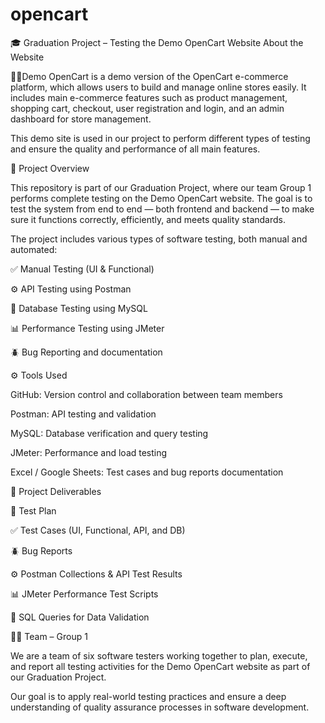 # opencart
🎓 Graduation Project – Testing the Demo OpenCart Website
 About the Website

🎇🎇Demo OpenCart is a demo version of the OpenCart e-commerce platform,
which allows users to build and manage online stores easily.
It includes main e-commerce features such as product management, shopping cart, checkout,
user registration and login, and an admin dashboard for store management.

This demo site is used in our project to perform different types of testing
and ensure the quality and performance of all main features.

🎯 Project Overview

This repository is part of our Graduation Project,
where our team Group 1 performs complete testing on the Demo OpenCart website.
The goal is to test the system from end to end — both frontend and backend —
to make sure it functions correctly, efficiently, and meets quality standards.

The project includes various types of software testing, both manual and automated:

✅ Manual Testing (UI & Functional)

⚙️ API Testing using Postman

🧮 Database Testing using MySQL

📊 Performance Testing using JMeter

🪲 Bug Reporting and documentation

⚙️ Tools Used

GitHub: Version control and collaboration between team members

Postman: API testing and validation

MySQL: Database verification and query testing

JMeter: Performance and load testing

Excel / Google Sheets: Test cases and bug reports documentation

📄 Project Deliverables

🧾 Test Plan

✅ Test Cases (UI, Functional, API, and DB)

🪲 Bug Reports

⚙️ Postman Collections & API Test Results

📊 JMeter Performance Test Scripts

🧮 SQL Queries for Data Validation

👩‍💻 Team – Group 1

We are a team of six software testers working together to plan, execute,
and report all testing activities for the Demo OpenCart website
as part of our Graduation Project.

Our goal is to apply real-world testing practices and ensure a deep understanding
of quality assurance processes in software development.
